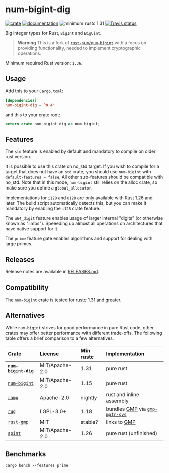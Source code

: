 # num-bigint-dig

[![crate](https://img.shields.io/crates/v/num-bigint-dig.svg)](https://crates.io/crates/num-bigint-dig)
[![documentation](https://docs.rs/num-bigint-dig/badge.svg)](https://docs.rs/num-bigint-dig)
![minimum rustc 1.31](https://img.shields.io/badge/rustc-1.31+-red.svg)
[![Travis status](https://travis-ci.org/dignifiedquire/num-bigint.svg?branch=master)](https://travis-ci.org/dignifiedquire/num-bigint)

Big integer types for Rust, `BigInt` and `BigUint`.

> **Warning** This is a fork of [`rust-num/num-bigint`](https://github.com/rust-num/num-bigint) with a focus on providing functionality, needed to implement cryptographic operations.


Minimum required Rust version: `1.36`.

## Usage

Add this to your `Cargo.toml`:

```toml
[dependencies]
num-bigint-dig = ^0.4"
```

and this to your crate root:

```rust
extern crate num_bigint_dig as num_bigint;
```

## Features

The `std` feature is enabled by default and mandatory to compile on older rust
version.

It is possible to use this crate on no_std target. If
you wish to compile for a target that does not have an `std` crate, you should
use `num-bigint` with `default-features = false`. All other sub-features should
be compatible with no_std. Note that in this mode, `num-bigint` still relies on
the alloc crate, so make sure you define a `global_allocator`.

Implementations for `i128` and `u128` are only available with Rust 1.26 and
later.  The build script automatically detects this, but you can make it
mandatory by enabling the `i128` crate feature.

The `u64_digit` feature enables usage of larger internal "digits" (or otherwise known as "limbs"). Speeeding up almost all operations on architectures that have native support for it.

The `prime` feature gate enables algorithms and support for dealing with large primes.

## Releases

Release notes are available in [RELEASES.md](RELEASES.md).

## Compatibility

The `num-bigint` crate is tested for rustc 1.31 and greater.

## Alternatives

While `num-bigint` strives for good performance in pure Rust code, other
crates may offer better performance with different trade-offs.  The following
table offers a brief comparison to a few alternatives.

| Crate                | License        | Min rustc | Implementation |
| :------------------- | :------------- | :-------- | :------------- |
| **`num-bigint-dig`** | MIT/Apache-2.0 | 1.31      | pure rust |
| [`num-bigint`]       | MIT/Apache-2.0 | 1.15      | pure rust |
| [`ramp`]             | Apache-2.0     | nightly   | rust and inline assembly |
| [`rug`]              | LGPL-3.0+      | 1.18      | bundles [GMP] via [`gmp-mpfr-sys`] |
| [`rust-gmp`]         | MIT            | stable?   | links to [GMP] |
| [`apint`]            | MIT/Apache-2.0 | 1.26      | pure rust (unfinished) |

[`num-bigint`]: https://crates.io/crates/num-bigint
[GMP]: https://gmplib.org/
[`gmp-mpfr-sys`]: https://crates.io/crates/gmp-mpfr-sys
[`rug`]: https://crates.io/crates/rug
[`rust-gmp`]: https://crates.io/crates/rust-gmp
[`ramp`]: https://crates.io/crates/ramp
[`apint`]: https://crates.io/crates/apint

## Benchmarks

```
cargo bench --features prime
```
